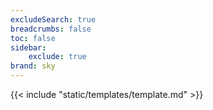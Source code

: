 ```yaml
---
excludeSearch: true
breadcrumbs: false
toc: false
sidebar:
    exclude: true
brand: sky
---
```

{{< include "static/templates/template.md" >}}